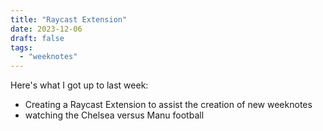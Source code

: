 ```yaml
---
title: "Raycast Extension"
date: 2023-12-06
draft: false 
tags:
  - "weeknotes"
---
```


Here's what I got up to last week:

- Creating a Raycast Extension to assist the creation of new weeknotes 
- watching the Chelsea versus Manu football
